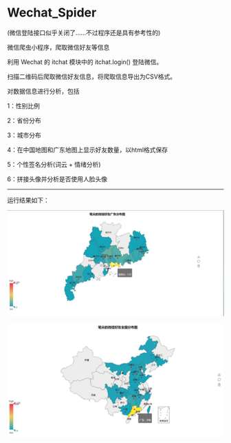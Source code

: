 # Wechat_Spider

(微信登陆接口似乎关闭了......不过程序还是具有参考性的)


微信爬虫小程序，爬取微信好友等信息



利用 Wechat 的 itchat 模块中的 itchat.login() 登陆微信。

扫描二维码后爬取微信好友信息，将爬取信息导出为CSV格式。

对数据信息进行分析，包括

1：性别比例

2：省份分布

3：城市分布

4：在中国地图和广东地图上显示好友数量，以html格式保存

5：个性签名分析(词云 + 情绪分析)

6：拼接头像并分析是否使用人脸头像

---
运行结果如下：

![](https://github.com/HuangBingjian/Wechat_Spider/blob/master/result/GuangDong.jpg)

![](https://github.com/HuangBingjian/Wechat_Spider/blob/master/result/Country.jpg)

